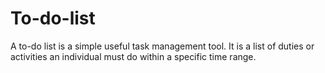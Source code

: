 # To-do-list
A to-do list is a simple useful task management tool. It is a list of duties or activities an individual must do within a specific time range.
